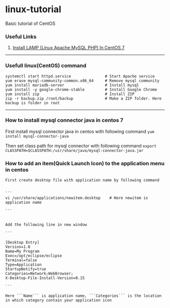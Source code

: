 # linux-tutorial
Basic tutorial of CentOS

### Useful Links

1. [Install LAMP (Linux Apache MySQL PHP) In CentOS 7](https://www.howtoforge.com/tutorial/centos-lamp-server-apache-mysql-php)

---

### Usefull linux(CentOS) command

```
systemctl start httpd.service               # Start Apache service
yum erase mysql-community-common.x86_64     # Remove mysql community 
yum install mariadb-server                  # Install mysql
yum install -y google-chrome-stable         # Install Google Chrome
yum install zip                             # Install ZIP
zip -r backup.zip /root/backup              # Make a ZIP folder. Here backup is folder in root

```
---

### How to install mysql connector java in centos 7
  First install mysql connector java in centos with following command
  `yum install mysql-connector-java`
  
  Then set class path for mysql connector with following command
  `export CLASSPATH=$CLASSPATH:/usr/share/java/mysql-connector-java.jar`
  
  
  ### How to add an item(Quick Launch Icon) to the application menu in centos
    First create desktop file with application name by following command
    
    
    ```
    vi /usr/share/applications/newitem.desktop    # Here newitem is application name
    
    ```    
    
    
    Add the following line in new window
    
    ```
    
    [Desktop Entry]
    Version=1.0
    Name=My Program
    Exec=/opt/eclipse/eclipse
    Terminal=false
    Type=Application
    StartupNotify=true
    Categories=Network;WebBrowser;
    X-Desktop-File-Install-Version=0.15
    
    ```
    
    Here ```Name``` is application name, ```Categories``` is the location in which category contain your application icon
